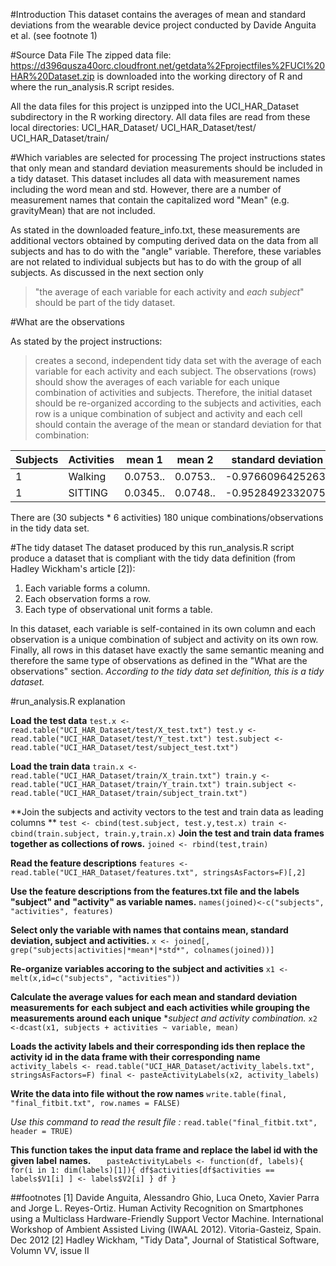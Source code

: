 #Introduction
This dataset contains the averages of mean and standard deviations from the wearable 
device project conducted by Davide Anguita et al. (see footnote 1) 

#Source Data File
The zipped data file:
https://d396qusza40orc.cloudfront.net/getdata%2Fprojectfiles%2FUCI%20HAR%20Dataset.zip 
is downloaded into the working directory of R and where the run_analysis.R script resides. 

All the data files for this project is unzipped into the UCI_HAR_Dataset subdirectory in 
the R working directory. All data files are read from these local directories: 
UCI_HAR_Dataset/
UCI_HAR_Dataset/test/
UCI_HAR_Dataset/train/

#Which variables are selected for processing
The project instructions states that only mean and standard deviation measurements should
be included in a tidy dataset. 
This dataset includes all data with measurement names including the word mean and std. 
However, there are a number of measurement names that contain the capitalized word "Mean" 
(e.g. gravityMean) that are not included. 

As stated in the downloaded feature_info.txt, these measurements are 
additional vectors obtained by computing derived data on the data from all subjects and 
has to do with the "angle" variable. Therefore, these variables are not related to 
individual subjects but has to do with the group of all subjects. As discussed in the 
next section only 
> "the average of each variable for each activity and *each subject*"
should be part of the tidy dataset.


#What are the observations 

As stated by the project instructions:
> creates a second, independent tidy data set with the average of each variable for each 
> activity and each subject.
The observations (rows) should show the averages of each variable for each unique 
combination of activities and subjects. 
Therefore, the initial dataset should be re-organized according to the 
subjects and activities, each row is a unique combination of subject and activity
and each cell should contain the average of the mean or standard deviation for that 
combination:

Subjects | Activities | mean 1 | mean 2 | standard deviation 1 | ...
---------|------------|--------|--------|----------------------|-----
1        | Walking    |0.0753..|0.0753..|-0.976609642526316    | ...
1        | SITTING    |0.0345..|0.0748..|-0.952849233207547    | ... 

There are (30 subjects * 6 activities) 180 unique combinations/observations in the tidy 
data set.

#The tidy dataset
The dataset produced by this run_analysis.R script produce a dataset that is compliant
with the tidy data definition (from Hadley Wickham's article [2]):
1. Each variable forms a column.
2. Each observation forms a row.
3. Each type of observational unit forms a table.

In this dataset, each variable is self-contained in its own column and each observation is
a unique combination of subject and activity on its own row. Finally, all rows in this 
dataset have exactly the same semantic meaning and therefore the same type of observations
as defined in the "What are the observations" section. 
*According to the tidy data set definition, this is a tidy dataset.*


#run_analysis.R explanation

**Load the test data**
	`test.x <- read.table("UCI_HAR_Dataset/test/X_test.txt")
	test.y <- read.table("UCI_HAR_Dataset/test/Y_test.txt")
	test.subject <- read.table("UCI_HAR_Dataset/test/subject_test.txt")`

**Load the train data**
	`train.x <- read.table("UCI_HAR_Dataset/train/X_train.txt")
	train.y <- read.table("UCI_HAR_Dataset/train/Y_train.txt")
	train.subject <- read.table("UCI_HAR_Dataset/train/subject_train.txt")`

**Join the subjects and activity vectors to the test and train data as leading columns **
	`test <- cbind(test.subject, test.y,test.x)
	train <- cbind(train.subject, train.y,train.x)`
**Join the test and train data frames together as collections of rows.**
	`joined <- rbind(test,train)`

**Read the feature descriptions**
	`features <- read.table("UCI_HAR_Dataset/features.txt", stringsAsFactors=F)[,2]`

**Use the feature descriptions from the features.txt file and the labels "subject" and**
**"activity" as variable names.**
	`names(joined)<-c("subjects", "activities", features)`

**Select only the variable with names that contains mean, standard deviation, subject**
**and activities.**
	`x <- joined[, grep("subjects|activities|*mean*|*std*", colnames(joined))]`

**Re-organize variables accoring to the subject and activities**
	`x1 <-melt(x,id=c("subjects", "activities"))`

**Calculate the average values for each mean and standard deviation measurements for**
**each subject and each activities while grouping the measurements around each unique**
**subject and activity combination.*
	`x2 <-dcast(x1, subjects + activities ~ variable, mean)`

**Loads the activity labels and their corresponding ids then replace the activity id**
**in the data frame with their corresponding name**
	`activity_labels <- read.table("UCI_HAR_Dataset/activity_labels.txt", stringsAsFactors=F)
	final <- pasteActivityLabels(x2, activity_labels)`
	
**Write the data into file without the row names**
	`write.table(final, "final_fitbit.txt", row.names = FALSE)`

*Use this command to read the result file :* 
`read.table("final_fitbit.txt", header = TRUE)`

**This function takes the input data frame and replace the label id with the given label**
**names.**
`	pasteActivityLabels <- function(df, labels){
	  for(i in 1: dim(labels)[1]){
		  df$activities[df$activities == labels$V1[i] ] <- labels$V2[i]
	  }
	  df
	}`


##footnotes
[1] Davide Anguita, Alessandro Ghio, Luca Oneto, Xavier Parra and Jorge L. Reyes-Ortiz. 
Human Activity Recognition on Smartphones using a Multiclass Hardware-Friendly 
Support Vector Machine. International Workshop of Ambient Assisted Living (IWAAL 2012). 
Vitoria-Gasteiz, Spain. Dec 2012
[2] Hadley Wickham, "Tidy Data", Journal of Statistical Software, Volumn VV, issue II